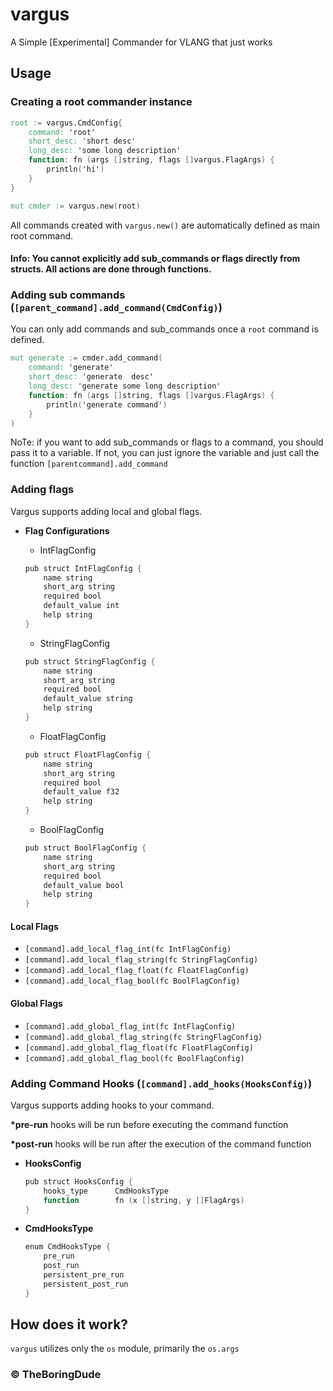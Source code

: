# vargus

A Simple [Experimental] Commander for VLANG that just works

## Usage

### Creating a root commander instance

```v
root := vargus.CmdConfig{
    command: 'root'
    short_desc: 'short desc'
    long_desc: 'some long description'
    function: fn (args []string, flags []vargus.FlagArgs) {
        println('hi')
    }
}

mut cmder := vargus.new(root)
```

All commands created with `vargus.new()` are automatically defined as main root command.

#### Info: You cannot explicitly add sub_commands or flags directly from structs. All actions are done through functions.

### Adding sub commands (`[parent_command].add_command(CmdConfig)`)

You can only add commands and sub_commands once a `root` command is defined.

```v
mut generate := cmder.add_command(
    command: 'generate'
    short_desc: 'generate  desc'
    long_desc: 'generate some long description'
    function: fn (args []string, flags []vargus.FlagArgs) {
        println('generate command')
    }
)
```

NoTe: if you want to add sub_commands or flags to a command, you should pass it to a variable. If not, you can just ignore the variable and just call the function `[parentcommand].add_command`

### Adding flags

Vargus supports adding local and global flags.

- **Flag Configurations**

  - IntFlagConfig

  ```v
  pub struct IntFlagConfig {
      name string
      short_arg string
      required bool
      default_value int
      help string
  }
  ```

  - StringFlagConfig

  ```v
  pub struct StringFlagConfig {
      name string
      short_arg string
      required bool
      default_value string
      help string
  }
  ```

  - FloatFlagConfig

  ```v
  pub struct FloatFlagConfig {
      name string
      short_arg string
      required bool
      default_value f32
      help string
  }
  ```

  - BoolFlagConfig

  ```v
  pub struct BoolFlagConfig {
      name string
      short_arg string
      required bool
      default_value bool
      help string
  }
  ```

#### Local Flags

- `[command].add_local_flag_int(fc IntFlagConfig)`
- `[command].add_local_flag_string(fc StringFlagConfig)`
- `[command].add_local_flag_float(fc FloatFlagConfig)`
- `[command].add_local_flag_bool(fc BoolFlagConfig)`

#### Global Flags

- `[command].add_global_flag_int(fc IntFlagConfig)`
- `[command].add_global_flag_string(fc StringFlagConfig)`
- `[command].add_global_flag_float(fc FloatFlagConfig)`
- `[command].add_global_flag_bool(fc BoolFlagConfig)`

### Adding Command Hooks (`[command].add_hooks(HooksConfig)`)

Vargus supports adding hooks to your command.

**\*pre-run** hooks will be run before executing the command function

**\*post-run** hooks will be run after the execution of the command function

- **HooksConfig**
  ```v
  pub struct HooksConfig {
      hooks_type      CmdHooksType
      function        fn (x []string, y []FlagArgs)
  }
  ```
- **CmdHooksType**
  ```v
  enum CmdHooksType {
      pre_run
      post_run
      persistent_pre_run
      persistent_post_run
  }
  ```

## How does it work?

`vargus` utilizes only the `os` module, primarily the `os.args`

### &copy; TheBoringDude
